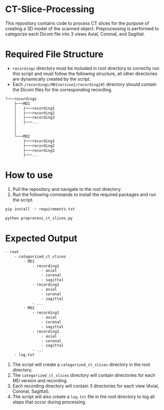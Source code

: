 # CT-Slice-Processing

This repository contains code to process CT slices for the purpose of creating a 3D model of the scanned object. Preprocessing is performed to categorize each Dicom file into 3 views Axial, Coronal, and Sagittal.

# Required File Structure

- `recordings` directory must be included in root directory to correctly run this script and must follow the following structure, all other directories are dynamically created by the script.
- Each `/recordings/MD{version}/recording{#}` directory should contain the Dicom files for the corresponding recording.

```bash
└───recordings
    ├───MD1
    │   ├───recording1
    │   ├───recording2
    │   ├───recording3
    │   ├───...
    │
    │
    └───MD2
        ├───recording1
        ├───recording2
        ├───recording3
        ├───...

```

# How to use

1. Pull the repository and navigate to the root directory.
2. Run the following commands to install the required packages and run the script.

```bash
pip install -r requirements.txt

python preprocess_ct_slices.py
```

# Expected Output

```bash
- root
    - categorized_ct_slices
        - MD1
            - recording1
                - axial
                - coronal
                - sagittal
            - recording2
                - axial
                - coronal
                - sagittal
            - ...
        - MD2
            - recording1
                - axial
                - coronal
                - sagittal
            - recording2
                - axial
                - coronal
                - sagittal
            - ...
    - log.txt

```

1. The script will create a `categorized_ct_slices` directory in the root directory.
2. The `categorized_ct_slices` directory will contain directories for each MD version and recording.
3. Each recording directory will contain 3 directories for each view (Axial, Coronal, Sagittal).
4. The script will also create a `log.txt` file in the root directory to log all steps that occur during processing.
